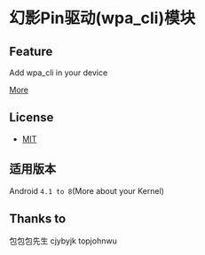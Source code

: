 # 幻影Pin驱动(wpa_cli)模块

## Feature
Add wpa_cli in your device
 
[More](https://bbs.hypin.cn/d/59-magisk-pin-stable)
 
## License 
- [MIT](LICENSE)

## 适用版本  
Android `4.1 to 8`(More about your Kernel)

## Thanks to
包包包先生 cjybyjk topjohnwu
